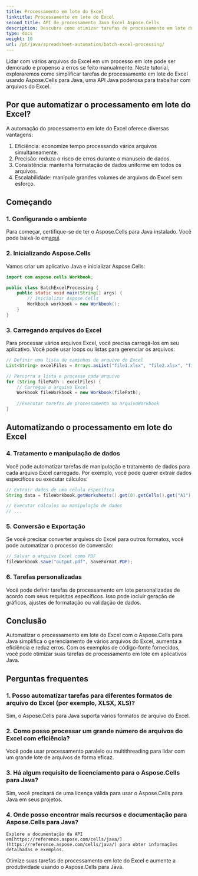 ```yaml
---
title: Processamento em lote do Excel
linktitle: Processamento em lote do Excel
second_title: API de processamento Java Excel Aspose.Cells
description: Descubra como otimizar tarefas de processamento em lote do Excel com Aspose.Cells para Java. Automatize o manuseio, a conversão e a manipulação de dados com exemplos de código-fonte.
type: docs
weight: 10
url: /pt/java/spreadsheet-automation/batch-excel-processing/
---
```


Lidar com vários arquivos do Excel em um processo em lote pode ser demorado e propenso a erros se feito manualmente. Neste tutorial, exploraremos como simplificar tarefas de processamento em lote do Excel usando Aspose.Cells para Java, uma API Java poderosa para trabalhar com arquivos do Excel.

## Por que automatizar o processamento em lote do Excel?

A automação do processamento em lote do Excel oferece diversas vantagens:

1. Eficiência: economize tempo processando vários arquivos simultaneamente.
2. Precisão: reduza o risco de erros durante o manuseio de dados.
3. Consistência: mantenha formatação de dados uniforme em todos os arquivos.
4. Escalabilidade: manipule grandes volumes de arquivos do Excel sem esforço.

## Começando

### 1. Configurando o ambiente

 Para começar, certifique-se de ter o Aspose.Cells para Java instalado. Você pode baixá-lo em[aqui](https://releases.aspose.com/cells/java/).

### 2. Inicializando Aspose.Cells

Vamos criar um aplicativo Java e inicializar Aspose.Cells:

```java
import com.aspose.cells.Workbook;

public class BatchExcelProcessing {
    public static void main(String[] args) {
        // Inicializar Aspose.Cells
        Workbook workbook = new Workbook();
    }
}
```

### 3. Carregando arquivos do Excel

Para processar vários arquivos Excel, você precisa carregá-los em seu aplicativo. Você pode usar loops ou listas para gerenciar os arquivos:

```java
// Definir uma lista de caminhos de arquivo do Excel
List<String> excelFiles = Arrays.asList("file1.xlsx", "file2.xlsx", "file3.xlsx");

// Percorra a lista e processe cada arquivo
for (String filePath : excelFiles) {
    // Carregue o arquivo Excel
    Workbook fileWorkbook = new Workbook(filePath);
    
    //Executar tarefas de processamento no arquivoWorkbook
}
```

## Automatizando o processamento em lote do Excel

### 4. Tratamento e manipulação de dados

Você pode automatizar tarefas de manipulação e tratamento de dados para cada arquivo Excel carregado. Por exemplo, você pode querer extrair dados específicos ou executar cálculos:

```java
// Extrair dados de uma célula específica
String data = fileWorkbook.getWorksheets().get(0).getCells().get("A1").getStringValue();

// Executar cálculos ou manipulação de dados
// ...
```

### 5. Conversão e Exportação

Se você precisar converter arquivos do Excel para outros formatos, você pode automatizar o processo de conversão:

```java
// Salvar o arquivo Excel como PDF
fileWorkbook.save("output.pdf", SaveFormat.PDF);
```

### 6. Tarefas personalizadas

Você pode definir tarefas de processamento em lote personalizadas de acordo com seus requisitos específicos. Isso pode incluir geração de gráficos, ajustes de formatação ou validação de dados.

## Conclusão

Automatizar o processamento em lote do Excel com o Aspose.Cells para Java simplifica o gerenciamento de vários arquivos do Excel, aumenta a eficiência e reduz erros. Com os exemplos de código-fonte fornecidos, você pode otimizar suas tarefas de processamento em lote em aplicativos Java.

## Perguntas frequentes

### 1. Posso automatizar tarefas para diferentes formatos de arquivo do Excel (por exemplo, XLSX, XLS)?
   Sim, o Aspose.Cells para Java suporta vários formatos de arquivo do Excel.

### 2. Como posso processar um grande número de arquivos do Excel com eficiência?
   Você pode usar processamento paralelo ou multithreading para lidar com um grande lote de arquivos de forma eficaz.

### 3. Há algum requisito de licenciamento para o Aspose.Cells para Java?
   Sim, você precisará de uma licença válida para usar o Aspose.Cells para Java em seus projetos.

### 4. Onde posso encontrar mais recursos e documentação para Aspose.Cells para Java?
    Explore a documentação da API em[https://reference.aspose.com/cells/java/](https://reference.aspose.com/cells/java/) para obter informações detalhadas e exemplos.

Otimize suas tarefas de processamento em lote do Excel e aumente a produtividade usando o Aspose.Cells para Java.